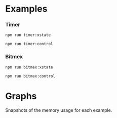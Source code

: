 # Examples

### Timer

`npm run timer:xstate`

`npm run timer:control`

### Bitmex

`npm run bitmex:xstate`

`npm run bitmex:control`

# Graphs

Snapshots of the memory usage for each example.
